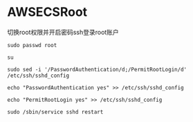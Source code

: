 # AWSECSRoot
切换root权限并开启密码ssh登录root账户

```
sudo passwd root

su

sudo sed -i '/PasswordAuthentication/d;/PermitRootLogin/d' /etc/ssh/sshd_config

echo "PasswordAuthentication yes" >> /etc/ssh/sshd_config

echo "PermitRootLogin yes" >> /etc/ssh/sshd_config

sudo /sbin/service sshd restart
```

